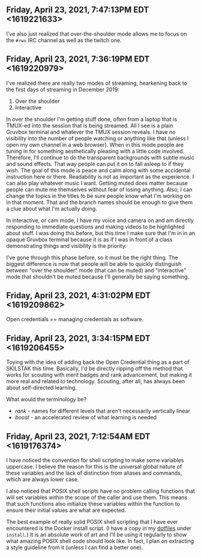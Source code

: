 ## Friday, April 23, 2021, 7:47:13PM EDT <1619221633>

I've also just realized that over-the-shoulder mode allows me to focus
on the `#rwx` IRC channel as well as the twitch one.

## Friday, April 23, 2021, 7:36:19PM EDT <1619220979>

I've realized there are really two modes of streaming, hearkening back
to the first days of streaming in December 2019:

1. Over the shoulder
1. Interactive

In over the shoulder I'm getting stuff done, often from a laptop that is
TMUX-ed into the session that is being streamed. All I see is a plain
Gruvbox terminal and whatever the TMUX session reveals. I have no
visibility into the number of people watching or anything like that
(unless I open my own channel in a web browser). When in this mode
people are tuning in for something aesthetically pleasing with a little
code involved. Therefore, I'll continue to do the transparent
backgrounds with subtle music and sound effects. That way people can put
it on to fall asleep to if they wish. The goal of this mode is peace and
calm along with some accidental instruction here or there. Readability
is not as important as the experience. I can also play whatever music I
want. Getting muted does matter because people can mute me themselves
without fear of losing anything. Also, I can change the topics in the
titles to be sure people know what I'm working on in that moment. That
and the branch names should be enough to give them a clue about what I'm
actually doing.

In interactive, or cam mode, I have my voice and camera on and am
directly responding to immediate questions and making videos to be
highlighted about stuff. I was doing this before, but this time I make
sure that I'm in in an opaque Gruvbox terminal because it is as if I was
in front of a class demonstrating things and visibility is the priority.

I've gone through this phase before, so it must be the right thing. The
biggest difference is now that people will be able to quickly
distinguish between "over the shoulder" mode (that can be muted) and
"interactive" mode that shouldn't be muted because I'll generally be
saying something.

## Friday, April 23, 2021, 4:31:02PM EDT <1619209862>

Open credentials == managing credentials as software.

## Friday, April 23, 2021, 3:34:15PM EDT <1619206455>

Toying with the idea of adding back the Open Credential thing as a part
of SKILSTAK this time. Basically, I'd be directly ripping off the method
that works for scouting with merit badges and rank advancement, but
making it more real and related to technology. Scouting, after all, has
always been about self-directed learning.

What would the terminology be?

* *rank* - names for different levels that aren't necessarily
         vertically linear
* *boost* - an accelerated review of what learning is needed 

## Friday, April 23, 2021, 7:12:54AM EDT <1619176374>

I have noticed the convention for shell scripting to make some
variables uppercase. I believe the reason for this is the universal
global nature of these variables and the lack of distinction from
aliases and commands, which are always lower case.

I also noticed that POSIX shell scripts have no problem calling
functions that will set variables within the scope of the caller and use
them. This means that such functions also initialize these variables
within the function to ensure their initial values are what are
expected.

The best example of really solid POSIX shell scripting that I have ever
encountered is the Docker install script. (I have a copy in my [dotfiles]
under `install`.) It is an absolute work of art and I'll be using it
regularly to show what amazing POSIX shell code should look like. In
fact, I plan on extracting a style guideline from it (unless I can find
a better one).

[dotfiles]: <https://github.com/rwxrob/dotfiles>


